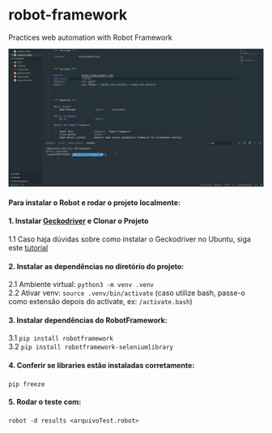 # robot-framework
Practices web automation with Robot Framework

![Robot Gif](gif-robot.gif)


####  Para instalar o Robot e rodar o projeto localmente:  

#### 1. Instalar [Geckodriver](https://github.com/mozilla/geckodriver/releases/tag/v0.26.0) e Clonar o Projeto  
   1.1 Caso haja dúvidas sobre como instalar o Geckodriver no Ubuntu, siga este [tutorial](https://medium.com/beelabsolutions/baixando-e-configurando-o-geckodriver-no-ubuntu-dc2fe14d91c)  
#### 2. Instalar as dependências no diretório do projeto:  
   2.1 Ambiente virtual: `python3 -m venv .venv`  
   2.2  Ativar venv: `source .venv/bin/activate` (caso utilize bash, passe-o como extensão depois do activate, ex: `/activate.bash`) 
#### 3. Instalar dependências do RobotFramework: 
   3.1 `pip install robotframework`  
   3.2 `pip install robotframework-seleniumlibrary`  
#### 4. Conferir se libraries estão instaladas corretamente:  
`pip freeze`
#### 5. Rodar o teste com:  
   `robot -d results <arquivoTest.robot>`

